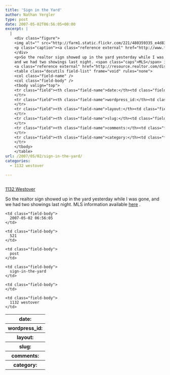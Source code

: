```yaml
---
title: 'Sign in the Yard'
author: Nathan Yergler
type: post
date: 2007-05-02T06:56:05+00:00
excerpt: |
  |
    <div class="figure">
    <img alt="" src="http://farm1.static.flickr.com/221/480359335_e4d83bdedf.jpg" />
    <p class="caption"><a class="reference external" href="http://www.flickr.com/photos/nathan_y/480359335/">1132 Westover</a></p>
    </div>
    <p>So the realtor sign showed up in the yard yesterday while I was gone,
    and we had two showings last night. <span class="caps">MLS</span> information available
    <a class="reference external" href="http://resource.realtor.com/display/default.asp?sect=13&amp;page=mylisting/listingDetail.asp&amp;id=12329251&amp;listingid=1080290581&amp;rt=202227">here</a>.</p>
    <table class="docutils field-list" frame="void" rules="none">
    <col class="field-name" />
    <col class="field-body" />
    <tbody valign="top">
    <tr class="field"><th class="field-name">date:</th><td class="field-body">2007-05-02 06:56:05</td>
    </tr>
    <tr class="field"><th class="field-name">wordpress_id:</th><td class="field-body">521</td>
    </tr>
    <tr class="field"><th class="field-name">layout:</th><td class="field-body">post</td>
    </tr>
    <tr class="field"><th class="field-name">slug:</th><td class="field-body">sign-in-the-yard</td>
    </tr>
    <tr class="field"><th class="field-name">comments:</th><td class="field-body"></td>
    </tr>
    <tr class="field"><th class="field-name">category:</th><td class="field-body">1132 westover</td>
    </tr>
    </tbody>
    </table>
url: /2007/05/02/sign-in-the-yard/
categories:
  - 1132 westover

---
```

<div class="figure">
  <img alt="" src="http://farm1.static.flickr.com/221/480359335_e4d83bdedf.jpg" />

  <p class="caption">
    <a class="reference external" href="http://www.flickr.com/photos/nathan_y/480359335/">1132 Westover</a>
  </p>
</div>

So the realtor sign showed up in the yard yesterday while I was gone, and we had two showings last night. <span class="caps">MLS</span> information available [here][1] .

<table class="docutils field-list" frame="void" rules="none">
  <col class="field-name" /> <col class="field-body" /> <tr class="field">
    <th class="field-name">
      date:
    </th>

    <td class="field-body">
      2007-05-02 06:56:05
    </td>
  </tr>

  <tr class="field">
    <th class="field-name">
      wordpress_id:
    </th>

    <td class="field-body">
      521
    </td>
  </tr>

  <tr class="field">
    <th class="field-name">
      layout:
    </th>

    <td class="field-body">
      post
    </td>
  </tr>

  <tr class="field">
    <th class="field-name">
      slug:
    </th>

    <td class="field-body">
      sign-in-the-yard
    </td>
  </tr>

  <tr class="field">
    <th class="field-name">
      comments:
    </th>

    <td class="field-body">
    </td>
  </tr>

  <tr class="field">
    <th class="field-name">
      category:
    </th>

    <td class="field-body">
      1132 westover
    </td>
  </tr>
</table>

 [1]: http://resource.realtor.com/display/default.asp?sect=13&page=mylisting/listingDetail.asp&id=12329251&listingid=1080290581&rt=202227